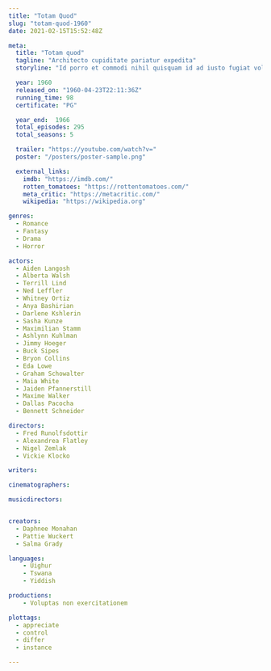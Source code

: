 ```yaml
---
title: "Totam Quod"
slug: "totam-quod-1960"
date: 2021-02-15T15:52:48Z

meta:
  title: "Totam quod"
  tagline: "Architecto cupiditate pariatur expedita"
  storyline: "Id porro et commodi nihil quisquam id ad iusto fugiat voluptas ipsam ex est temporibus sit quia mollitia eligendi quisquam iusto quibusdam dolores et id molestiae"

  year: 1960
  released_on: "1960-04-23T22:11:36Z"
  running_time: 98
  certificate: "PG"

  year_end:  1966
  total_episodes: 295
  total_seasons: 5

  trailer: "https://youtube.com/watch?v="
  poster: "/posters/poster-sample.png"

  external_links:
    imdb: "https://imdb.com/"
    rotten_tomatoes: "https://rottentomatoes.com/"
    meta_critic: "https://metacritic.com/"
    wikipedia: "https://wikipedia.org"

genres:
  - Romance
  - Fantasy
  - Drama
  - Horror

actors:
  - Aiden Langosh
  - Alberta Walsh
  - Terrill Lind
  - Ned Leffler
  - Whitney Ortiz
  - Anya Bashirian
  - Darlene Kshlerin
  - Sasha Kunze
  - Maximilian Stamm
  - Ashlynn Kuhlman
  - Jimmy Hoeger
  - Buck Sipes
  - Bryon Collins
  - Eda Lowe
  - Graham Schowalter
  - Maia White
  - Jaiden Pfannerstill
  - Maxime Walker
  - Dallas Pacocha
  - Bennett Schneider

directors:
  - Fred Runolfsdottir
  - Alexandrea Flatley
  - Nigel Zemlak
  - Vickie Klocko

writers:

cinematographers:

musicdirectors:


creators:
  - Daphnee Monahan
  - Pattie Wuckert
  - Salma Grady

languages:
    - Uighur
    - Tswana
    - Yiddish

productions:
    - Voluptas non exercitationem

plottags:
  - appreciate
  - control
  - differ
  - instance

---
```


